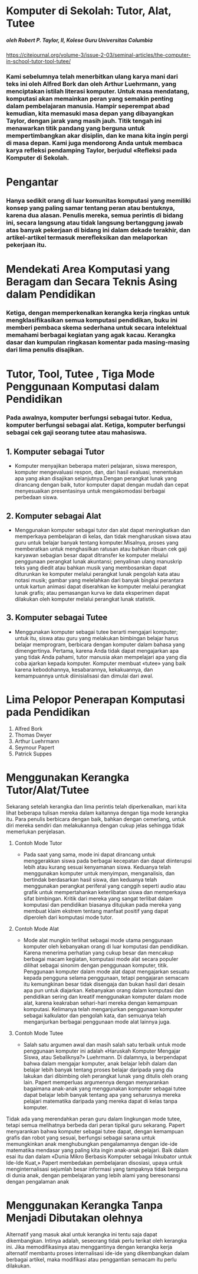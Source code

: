 # **Komputer di Sekolah: Tutor, Alat, Tutee**
##### oleh Robert P. Taylor, II, Kolese Guru Universitas Columbia
https://citejournal.org/volume-3/issue-2-03/seminal-articles/the-computer-in-school-tutor-tool-tutee/


### Kami sebelumnya telah menerbitkan ulang karya mani dari teks ini oleh Alfred Bork dan oleh Arthur Luehrmann, yang menciptakan istilah literasi komputer. Untuk masa mendatang, komputasi akan memainkan peran yang semakin penting dalam pembelajaran manusia. Hampir seperempat abad kemudian, kita memasuki masa depan yang dibayangkan Taylor, dengan jarak yang masih jauh. Titik tengah ini menawarkan titik pandang yang berguna untuk mempertimbangkan akar disiplin, dan ke mana kita ingin pergi di masa depan. Kami juga mendorong Anda untuk membaca karya refleksi pendamping Taylor, berjudul «Refleksi pada Komputer di Sekolah.

# **Pengantar** 
### Hanya sedikit orang di luar komunitas komputasi yang memiliki konsep yang paling samar tentang peran atau bentuknya, karena dua alasan. Penulis mereka, semua perintis di bidang ini, secara langsung atau tidak langsung bertanggung jawab atas banyak pekerjaan di bidang ini dalam dekade terakhir, dan artikel-artikel termasuk merefleksikan dan melaporkan pekerjaan itu.


# **Mendekati Area Komputasi yang Beragam dan Secara Teknis Asing dalam Pendidikan**
### Ketiga, dengan memperkenalkan kerangka kerja ringkas untuk mengklasifikasikan semua komputasi pendidikan, buku ini memberi pembaca skema sederhana untuk secara intelektual memahami berbagai kegiatan yang agak kacau. Kerangka dasar dan kumpulan ringkasan komentar pada masing-masing dari lima penulis disajikan.


# **Tutor, Tool, Tutee , Tiga Mode Penggunaan Komputasi dalam Pendidikan**
### Pada awalnya, komputer berfungsi sebagai tutor. Kedua, komputer berfungsi sebagai alat. Ketiga, komputer berfungsi sebagai cek gaji seorang tutee atau mahasiswa.


##  1. Komputer sebagai Tutor
- Komputer menyajikan beberapa materi pelajaran, siswa merespon, komputer mengevaluasi respon, dan, dari hasil evaluasi, menentukan apa yang akan disajikan selanjutnya.Dengan perangkat lunak yang dirancang dengan baik, tutor komputer dapat dengan mudah dan cepat menyesuaikan presentasinya untuk mengakomodasi berbagai perbedaan siswa.

## 2. Komputer sebagai Alat
- Menggunakan komputer sebagai tutor dan alat dapat meningkatkan dan memperkaya pembelajaran di kelas, dan tidak mengharuskan siswa atau guru untuk belajar banyak tentang komputer.Misalnya, proses yang memberatkan untuk menghasilkan ratusan atau bahkan ribuan cek gaji karyawan sebagian besar dapat ditransfer ke komputer melalui penggunaan perangkat lunak akuntansi; penyalinan ulang manuskrip teks yang diedit atau bahkan musik yang membosankan dapat diturunkan ke komputer melalui perangkat lunak pengolah kata atau notasi musik; gambar yang melelahkan dari banyak bingkai perantara untuk kartun animasi dapat diserahkan ke komputer melalui perangkat lunak grafis; atau pemasangan kurva ke data eksperimen dapat dilakukan oleh komputer melalui perangkat lunak statistik.

## 3. Komputer sebagai Tutee
- Menggunakan komputer sebagai tutee berarti mengajari komputer; untuk itu, siswa atau guru yang melakukan bimbingan belajar harus belajar memprogram, berbicara dengan komputer dalam bahasa yang dimengertinya. Pertama, karena Anda tidak dapat mengajarkan apa yang tidak Anda pahami, tutor manusia akan mempelajari apa yang dia coba ajarkan kepada komputer. Komputer membuat «tutee» yang baik karena kebodohannya, kesabarannya, kekakuannya, dan kemampuannya untuk diinisialisasi dan dimulai dari awal.

# Lima Pelopor Penerapan Komputasi pada Pendidikan
1. Alfred Bork
2. Thomas Dwyer
3. Arthur Luehrmann
4. Seymour Papert
5. Patrick Suppes

# Menggunakan Kerangka Tutor/Alat/Tutee
Sekarang setelah kerangka dan lima perintis telah diperkenalkan, mari kita lihat beberapa tulisan mereka dalam kaitannya dengan tiga mode kerangka itu. Para penulis berbicara dengan baik, bahkan dengan cemerlang, untuk diri mereka sendiri dan melakukannya dengan cukup jelas sehingga tidak memerlukan penjelasan.

1. Contoh Mode Tutor

    -  Pada saat yang sama, mode ini dapat dirancang untuk menggerakkan siswa pada berbagai kecepatan dan dapat diinterupsi lebih atau kurang sesuai kenyamanan siswa. Keduanya telah menggunakan komputer untuk menyimpan, menganalisis, dan bertindak berdasarkan hasil siswa, dan keduanya telah menggunakan perangkat periferal yang canggih seperti audio atau grafik untuk mempertahankan keterlibatan siswa dan memperkaya sifat bimbingan. Kritik dari mereka yang sangat terlibat dalam komputasi dan pendidikan biasanya ditujukan pada mereka yang membuat klaim ekstrem tentang manfaat positif yang dapat diperoleh dari komputasi mode tutor.

2. Contoh Mode Alat
    - Mode alat mungkin terlihat sebagai mode utama penggunaan komputer oleh kebanyakan orang di luar komputasi dan pendidikan. Karena menerima perhatian yang cukup besar dan mencakup berbagai macam kegiatan, komputasi mode alat secara populer dilihat sebagai sinonim dengan penggunaan komputer, titik. Penggunaan komputer dalam mode alat dapat mengajarkan sesuatu kepada pengguna selama penggunaan, tetapi pengajaran semacam itu kemungkinan besar tidak disengaja dan bukan hasil dari desain apa pun untuk diajarkan. Kebanyakan orang dalam komputasi dan pendidikan sering dan kreatif menggunakan komputer dalam mode alat, karena keakraban sehari-hari mereka dengan kemampuan komputasi. Kelimanya telah menganjurkan penggunaan komputer sebagai kalkulator dan pengolah kata, dan semuanya telah menganjurkan berbagai penggunaan mode alat lainnya juga.

3. Contoh Mode Tutee
    - Salah satu argumen awal dan masih salah satu terbaik untuk mode penggunaan komputer ini adalah «Haruskah Komputer Mengajar Siswa, atau Sebaliknya?» Luehrmann. Di dalamnya, ia berpendapat bahwa dalam mengajar komputer, anak belajar lebih dalam dan belajar lebih banyak tentang proses belajar daripada yang dia lakukan dari dibimbing oleh perangkat lunak yang ditulis oleh orang lain. Papert memperluas argumennya dengan menyarankan bagaimana anak-anak yang menggunakan komputer sebagai tutee dapat belajar lebih banyak tentang apa yang seharusnya mereka pelajari matematika daripada yang mereka dapat di kelas tanpa komputer.

Tidak ada yang merendahkan peran guru dalam lingkungan mode tutee, tetapi semua melihatnya berbeda dari peran tipikal guru sekarang. Papert menyarankan bahwa komputer sebagai tutee dapat, dengan kemampuan grafis dan robot yang sesuai, berfungsi sebagai sarana untuk memungkinkan anak menghubungkan pengalamannya dengan ide-ide matematika mendasar yang paling kita ingin anak-anak pelajari. Baik dalam esai itu dan dalam «Dunia Mikro Berbasis Komputer sebagai Inkubator untuk Ide-Ide Kuat,» Papert membedakan pembelajaran disosiasi, upaya untuk menginternalisasi sejumlah besar informasi yang tampaknya tidak berguna di dunia anak, dengan pembelajaran yang lebih alami yang beresonansi dengan pengalaman anak

# Menggunakan Kerangka Tanpa Menjadi Dibutakan olehnya
Alternatif yang masuk akal untuk kerangka ini tentu saja dapat dikembangkan. Intinya adalah, seseorang tidak perlu terikat oleh kerangka ini. Jika memodifikasinya atau menggantinya dengan kerangka kerja alternatif membantu proses internalisasi ide-ide yang dikembangkan dalam berbagai artikel, maka modifikasi atau penggantian semacam itu perlu dilakukan.

